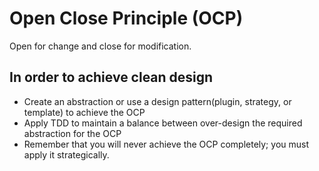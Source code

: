 # Open Close Principle (OCP)
Open for change and close for modification.

## In order to achieve clean design 
- Create an abstraction or use a design pattern(plugin, strategy, or template) to achieve the OCP
- Apply TDD to maintain a balance between over-design the required abstraction for the OCP
- Remember that you will never achieve the OCP completely; you must apply it strategically.